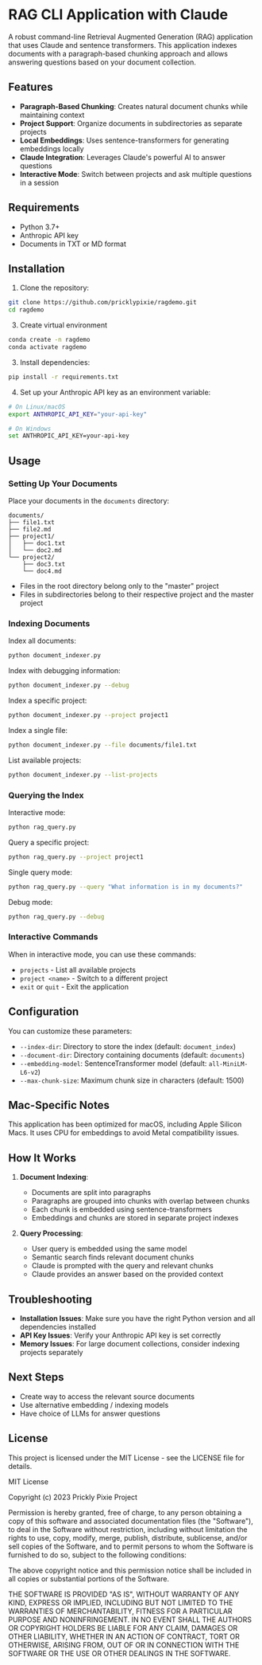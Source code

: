 # RAG CLI Application with Claude

A robust command-line Retrieval Augmented Generation (RAG) application that uses Claude and sentence transformers. This application indexes documents with a paragraph-based chunking approach and allows answering questions based on your document collection.

## Features

- **Paragraph-Based Chunking**: Creates natural document chunks while maintaining context
- **Project Support**: Organize documents in subdirectories as separate projects
- **Local Embeddings**: Uses sentence-transformers for generating embeddings locally
- **Claude Integration**: Leverages Claude's powerful AI to answer questions
- **Interactive Mode**: Switch between projects and ask multiple questions in a session

## Requirements

- Python 3.7+
- Anthropic API key
- Documents in TXT or MD format

## Installation

1. Clone the repository:

```bash
git clone https://github.com/pricklypixie/ragdemo.git
cd ragdemo
```

3. Create virtual environment

```bash
conda create -n ragdemo
conda activate ragdemo
```

3. Install dependencies:

```bash
pip install -r requirements.txt
```

4. Set up your Anthropic API key as an environment variable:

```bash
# On Linux/macOS
export ANTHROPIC_API_KEY="your-api-key"

# On Windows
set ANTHROPIC_API_KEY=your-api-key
```

## Usage

### Setting Up Your Documents

Place your documents in the `documents` directory:

```
documents/
├── file1.txt
├── file2.md
├── project1/
│   ├── doc1.txt
│   └── doc2.md
└── project2/
	├── doc3.txt
	└── doc4.md
```

- Files in the root directory belong only to the "master" project
- Files in subdirectories belong to their respective project and the master project

### Indexing Documents

Index all documents:

```bash
python document_indexer.py
```

Index with debugging information:

```bash
python document_indexer.py --debug
```

Index a specific project:

```bash
python document_indexer.py --project project1
```

Index a single file:

```bash
python document_indexer.py --file documents/file1.txt
```

List available projects:

```bash
python document_indexer.py --list-projects
```

### Querying the Index

Interactive mode:

```bash
python rag_query.py
```

Query a specific project:

```bash
python rag_query.py --project project1
```

Single query mode:

```bash
python rag_query.py --query "What information is in my documents?"
```

Debug mode:

```bash
python rag_query.py --debug
```

### Interactive Commands

When in interactive mode, you can use these commands:

- `projects` - List all available projects
- `project <name>` - Switch to a different project
- `exit` or `quit` - Exit the application

## Configuration

You can customize these parameters:

- `--index-dir`: Directory to store the index (default: `document_index`)
- `--document-dir`: Directory containing documents (default: `documents`)
- `--embedding-model`: SentenceTransformer model (default: `all-MiniLM-L6-v2`)
- `--max-chunk-size`: Maximum chunk size in characters (default: 1500)

## Mac-Specific Notes

This application has been optimized for macOS, including Apple Silicon Macs. It uses CPU for embeddings to avoid Metal compatibility issues.

## How It Works

1. **Document Indexing**:
   - Documents are split into paragraphs
   - Paragraphs are grouped into chunks with overlap between chunks
   - Each chunk is embedded using sentence-transformers
   - Embeddings and chunks are stored in separate project indexes

2. **Query Processing**:
   - User query is embedded using the same model
   - Semantic search finds relevant document chunks
   - Claude is prompted with the query and relevant chunks
   - Claude provides an answer based on the provided context

## Troubleshooting

- **Installation Issues**: Make sure you have the right Python version and all dependencies installed
- **API Key Issues**: Verify your Anthropic API key is set correctly
- **Memory Issues**: For large document collections, consider indexing projects separately

## Next Steps

   - Create way to access the relevant source documents
   - Use alternative embedding / indexing models
   - Have choice of LLMs for answer questions

## License

This project is licensed under the MIT License - see the LICENSE file for details.


MIT License

Copyright (c) 2023 Prickly Pixie Project

Permission is hereby granted, free of charge, to any person obtaining a copy
of this software and associated documentation files (the "Software"), to deal
in the Software without restriction, including without limitation the rights
to use, copy, modify, merge, publish, distribute, sublicense, and/or sell
copies of the Software, and to permit persons to whom the Software is
furnished to do so, subject to the following conditions:

The above copyright notice and this permission notice shall be included in all
copies or substantial portions of the Software.

THE SOFTWARE IS PROVIDED "AS IS", WITHOUT WARRANTY OF ANY KIND, EXPRESS OR
IMPLIED, INCLUDING BUT NOT LIMITED TO THE WARRANTIES OF MERCHANTABILITY,
FITNESS FOR A PARTICULAR PURPOSE AND NONINFRINGEMENT. IN NO EVENT SHALL THE
AUTHORS OR COPYRIGHT HOLDERS BE LIABLE FOR ANY CLAIM, DAMAGES OR OTHER
LIABILITY, WHETHER IN AN ACTION OF CONTRACT, TORT OR OTHERWISE, ARISING FROM,
OUT OF OR IN CONNECTION WITH THE SOFTWARE OR THE USE OR OTHER DEALINGS IN THE
SOFTWARE.